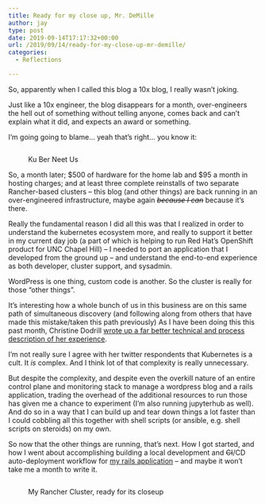 ```yaml
---
title: Ready for my close up, Mr. DeMille
author: jay
type: post
date: 2019-09-14T17:17:32+00:00
url: /2019/09/14/ready-for-my-close-up-mr-demille/
categories:
  - Reflections

---
```

So, apparently when I called this blog a 10x blog, I really wasn&#8217;t joking.

Just like a 10x engineer, the blog disappears for a month, over-engineers the hell out of something without telling anyone, comes back and can&#8217;t explain what it did, and expects an award or something.

I&#8217;m going going to blame&#8230; yeah that&#8217;s right&#8230; you know it:<figure class="wp-block-image">

<img src="https://cdn.rambleon.org/migrate/2019/08/kuberneetus-1024x614.png" alt="" class="wp-image-1419" srcset="https://cdn.rambleon.org/migrate/2019/08/kuberneetus-1024x614.png 1024w, https://cdn.rambleon.org/migrate/2019/08/kuberneetus-300x180.png 300w, https://cdn.rambleon.org/migrate/2019/08/kuberneetus-768x461.png 768w, https://cdn.rambleon.org/migrate/2019/08/kuberneetus-1200x720.png 1200w, https://cdn.rambleon.org/migrate/2019/08/kuberneetus.png 2000w" sizes="(max-width: 709px) 85vw, (max-width: 909px) 67vw, (max-width: 1362px) 62vw, 840px" /><figcaption>Ku Ber Neet Us</figcaption></figure>

So, a month later; $500 of hardware for the home lab and $95 a month in hosting charges; and at least three complete reinstalls of two separate Rancher-based clusters &#8211; this blog (and other things) are back running in an over-engineered infrastructure, maybe again _<s>because I can</s>_ because it&#8217;s there.

Really the fundamental reason I did all this was that I realized in order to understand the kubernetes ecosystem more, and really to support it better in my current day job (a part of which is helping to run Red Hat&#8217;s OpenShift product for UNC Chapel Hill) &#8211; I needed to port an application that I developed from the ground up &#8211; and understand the end-to-end experience as both developer, cluster support, and sysadmin.

WordPress is one thing, custom code is another. So the cluster is really for those &#8220;other things&#8221;.

It&#8217;s interesting how a whole bunch of us in this business are on this same path of simultaneous discovery (and following along from others that have made this mistake/taken this path previously) As I have been doing this this past month, Christine Dodrill [wrote up a far better technical and process description of her experience][1].

I&#8217;m not really sure I agree with her twitter respondents that Kubernetes is a cult. It _is_ complex. And I think lot of that complexity is really unnecessary.

But despite the complexity, and despite even the overkill nature of an entire control plane and monitoring stack to manage a wordpress blog and a rails application, trading the overhead of the additional resources to run those has given me a chance to experiment (I&#8217;m also running jupyterhub as well). And do so in a way that I can build up and tear down things a lot faster than I could cobbling all this together with shell scripts (or ansible, e.g. shell scripts on steroids) on my own.

So now that the other things are running, that&#8217;s next. How I got started, and how I went about accomplishing building a local development and <s>CI</s>/CD auto-deployment workflow for [my rails application][2] &#8211; and maybe it won&#8217;t take me a month to write it.<figure class="wp-block-image">

<img src="https://cdn.rambleon.org/migrate/2019/09/TheCoffeePant-CowGroverMrJohnson-2012.png" alt="" class="wp-image-1453" srcset="https://cdn.rambleon.org/migrate/2019/09/TheCoffeePant-CowGroverMrJohnson-2012.png 640w, https://cdn.rambleon.org/migrate/2019/09/TheCoffeePant-CowGroverMrJohnson-2012-300x169.png 300w" sizes="(max-width: 709px) 85vw, (max-width: 909px) 67vw, (max-width: 984px) 61vw, (max-width: 1362px) 45vw, 600px" /><figcaption>My Rancher Cluster, ready for its closeup</figcaption></figure>

 [1]: https://christine.website/blog/the-cult-of-kubernetes-2019-09-07
 [2]: https://gitlab.com/busterleague/busterleague
